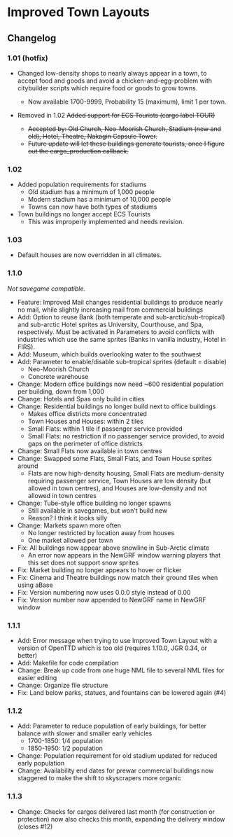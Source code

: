 # Improved Town Layouts

## Changelog

### 1.01 (hotfix)
- Changed low-density shops to nearly always appear in a town, to accept food and goods and avoid a chicken-and-egg-problem with citybuilder scripts which require food or goods to grow towns.
  - Now available 1700-9999, Probability 15 (maximum), limit 1 per town.

- Removed in 1.02 ~~Added support for ECS Tourists (cargo label TOUR)~~
  - ~~Accepted by: Old Church, Neo-Moorish Church, Stadium (new and old), Hotel, Theatre, Nakagin Capsule Tower.~~
  - ~~Future update will let these buildings generate tourists, once I figure out the cargo_production callback.~~

### 1.02
- Added population requirements for stadiums
  - Old stadium has a minimum of 1,000 people
  - Modern stadium has a minimum of 10,000 people
  - Towns can now have both types of stadiums
- Town buildings no longer accept ECS Tourists
  - This was improperly implemented and needs revision.
 
### 1.03
- Default houses are now overridden in all climates.

### 1.1.0
*Not savegame compatible.*
- Feature: Improved Mail changes residential buildings to produce nearly no mail, while slightly increasing mail from commercial buildings
- Add: Option to reuse Bank (both temperate and sub-arctic/sub-tropical) and sub-arctic Hotel sprites as University, Courthouse, and Spa, respectively. Must be activated in Parameters to avoid conflicts with industries which use the same sprites (Banks in vanilla industry, Hotel in FIRS).
- Add: Museum, which builds overlooking water to the southwest
- Add: Parameter to enable/disable sub-tropical sprites (default = disable)
  - Neo-Moorish Church
  - Concrete warehouse
- Change: Modern office buildings now need ~600 residential population per building, down from 1,000
- Change: Hotels and Spas only build in cities
- Change: Residential buildings no longer build next to office buildings
  - Makes office districts more concentrated
  - Town Houses and Houses: within 2 tiles
  - Small Flats: within 1 tile if passenger service provided
  - Small Flats: no restriction if no passenger service provided, to avoid gaps on the perimeter of office districts
- Change: Small Flats now available in town centres
- Change: Swapped some Flats, Small Flats, and Town House sprites around
  - Flats are now high-density housing, Small Flats are medium-density requiring passenger service, Town Houses are low density (but allowed in town centres), and Houses are low-density and not allowed in town centres
- Change: Tube-style office building no longer spawns
  - Still available in savegames, but won't build new
  - Reason? I think it looks silly
- Change: Markets spawn more often
  - No longer restricted by location away from houses
  - One market allowed per town
- Fix: All buildings now appear above snowline in Sub-Arctic climate
  - An error now appears in the NewGRF window warning players that this set does not support snow sprites
- Fix: Market building no longer appears to hover or flicker
- Fix: Cinema and Theatre buildings now match their ground tiles when using aBase
- Fix: Version numbering now uses 0.0.0 style instead of 0.00
- Fix: Version number now appended to NewGRF name in NewGRF window

### 1.1.1
- Add: Error message when trying to use Improved Town Layout with a version of OpenTTD which is too old (requires 1.10.0, JGR 0.34, or better)
- Add: Makefile for code compilation
- Change: Break up code from one huge NML file to several NML files for easier editing
- Change: Organize file structure
- Fix: Land below parks, statues, and fountains can be lowered again (#4)

### 1.1.2
- Add: Parameter to reduce population of early buildings, for better balance with slower and smaller early vehicles
  - 1700-1850: 1/4 population
  - 1850-1950: 1/2 population
- Change: Population requirement for old stadium updated for reduced early population
- Change: Availability end dates for prewar commercial buildings now staggered to make the shift to skyscrapers more organic

### 1.1.3
- Change: Checks for cargos delivered last month (for construction or protection) now also checks this month, expanding the delivery window (closes #12)